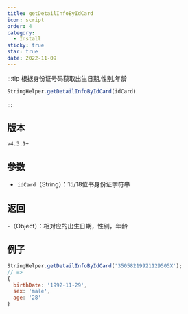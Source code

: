 ```yaml
---
title: getDetailInfoByIdCard
icon: script
order: 4
category:
  - Install
sticky: true
star: true
date: 2022-11-09
---
```


:::tip 根据身份证号码获取出生日期,性别,年龄
```js
StringHelper.getDetailInfoByIdCard(idCard)
```
:::

## 版本

`v4.3.1+`

## 参数

- `idCard`（String）：15/18位书身份证字符串

## 返回

-（Object）：相对应的出生日期，性别，年龄

## 例子

```js
StringHelper.getDetailInfoByIdCard('35058219921129505X');
// => 
{
  birthDate: '1992-11-29',
  sex: 'male',
  age: '28'
}
```
